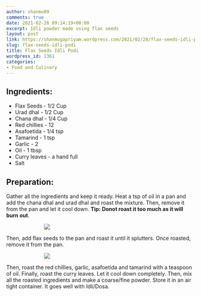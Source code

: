 ```yaml
---
author: shanmu09
comments: true
date: 2021-02-28 09:14:19+00:00
excerpt: Idli powder made using flax seeds
layout: post
link: https://shanmugapriyam.wordpress.com/2021/02/28/flax-seeds-idli-podi/
slug: flax-seeds-idli-podi
title: Flax Seeds Idli Podi
wordpress_id: 1361
categories:
- Food and Culinary
---
```

<style>
.square {
    float:left;
    width: 49%;
    border-radius:5%;
    padding-bottom : 40%; /* = width for a 1:1 aspect ratio */
    margin:0.5%;
    background-position:center center;
    background-repeat:no-repeat;
    background-size:cover; /* you change this to "contain" if you don't want the images to be cropped */
}
	
#break {
    clear:both;
}

.img_1{background-image:url('https://shanmugapriyam.files.wordpress.com/2021/02/00100lrportrait_00100_burst20210126173401386_cover.jpg?resize=2000%2C2000');}
.img_2{background-image:url('https://shanmugapriyam.files.wordpress.com/2021/02/00100lrportrait_00100_burst20210126173617807_cover.jpg?resize=2000%2C2000');}


.resize_fit_center {
    max-width:60%;
    max-height:60%;
    vertical-align: middle;
    display: block;
    margin-left: auto;
    margin-right: auto;
    border-radius:5%;
}

.center {
  margin: auto;
  width: 60%;
}
</style>



## Ingredients:







  * Flax Seeds - 1/2 Cup
  * Urad dhal - 1/2 Cup
  * Chana dhal - 1/4 Cup
  * Red chillies - 12
  * Asafoetida - 1/4 tsp
  * Tamarind - 1 tsp
  * Garlic - 2
  * Oil - 1 tbsp
  * Curry leaves - a hand full
  * Salt






## Preparation:







Gather all the ingredients and keep it ready. Heat a tsp of oil in a pan and add the chana dhal and urad dhal and roast the mixture. Then, remove it from the pan and let it cool down. **Tip: Donot roast it too much as it will burn out**.



<div>
	<img src="https://shanmugapriyam.files.wordpress.com/2021/02/00100lrportrait_00100_burst20210126172505997_cover.jpg?resize=2000%2C2000"  class="resize_fit_center"/>
</div>
<p/>




Then, add flax seeds to the pan and roast it until it splutters. Once roasted, remove it from the pan.




<div>
	<img src="https://shanmugapriyam.files.wordpress.com/2021/02/00100lrportrait_00100_burst20210126171908339_cover-1.jpg?resize=2000%2C2000"  class="resize_fit_center"/>
</div>
<p/>



Then, roast the red chillies, garlic, asafoetida and tamarind with a teaspoon of oil. Finally, roast the curry leaves. Let it cool down completely. Then, mix all the roasted ingredients and make a coarse/fine powder. Store it in an air tight container. It goes well with Idli/Dosa.







<div class="square img_1">
</div>
<div class="square img_2">
</div>
<div id="break"> </div>
<p/>















